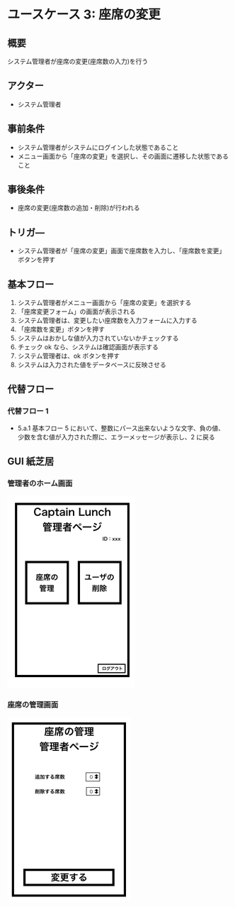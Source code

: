 # ユースケース 3: 座席の変更

## 概要

システム管理者が座席の変更(座席数の入力)を行う

## アクター

- システム管理者

## 事前条件

- システム管理者がシステムにログインした状態であること
- メニュー画面から「座席の変更」を選択し、その画面に遷移した状態であること

## 事後条件

- 座席の変更(座席数の追加・削除)が行われる

## トリガ―

- システム管理者が「座席の変更」画面で座席数を入力し、「座席数を変更」ボタンを押す

## 基本フロー

1. システム管理者がメニュー画面から「座席の変更」を選択する
2. 「座席変更フォーム」の画面が表示される
3. システム管理者は、変更したい座席数を入力フォームに入力する
4. 「座席数を変更」ボタンを押す
5. システムはおかしな値が入力されていないかチェックする
6. チェック ok なら、システムは確認画面が表示する
7. システム管理者は、ok ボタンを押す
8. システムは入力された値をデータベースに反映させる

## 代替フロー

### 代替フロー 1

- 5.a.1 基本フロー 5 において、整数にパース出来ないような文字、負の値、少数を含む値が入力された際に、エラーメッセージが表示し、2 に戻る

## GUI 紙芝居

### 管理者のホーム画面

<img src="./img/adminhome.png">

### 座席の管理画面

<img src="./img/adminseats.png">
